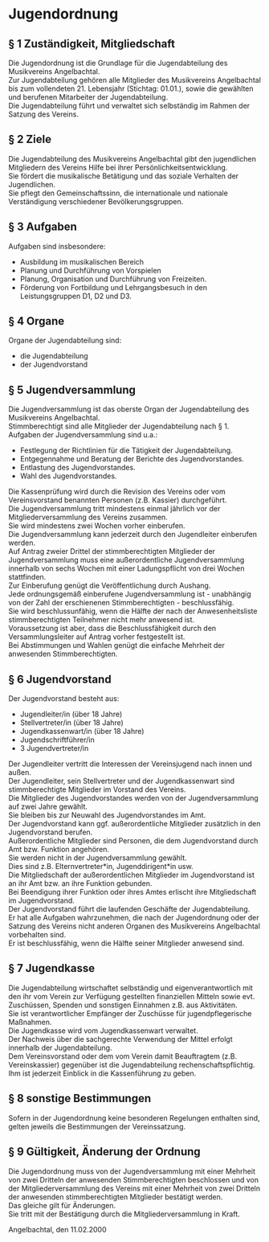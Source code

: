 # Jugendordnung


## § 1 Zuständigkeit, Mitgliedschaft
Die Jugendordnung ist die Grundlage für die Jugendabteilung des Musikvereins Angelbachtal.  
Zur Jugendabteilung gehören alle Mitglieder des Musikvereins Angelbachtal bis zum vollendeten 21. Lebensjahr (Stichtag: 01.01.), sowie die gewählten und berufenen Mitarbeiter der Jugendabteilung.  
Die Jugendabteilung führt und verwaltet sich selbständig im Rahmen der Satzung des Vereins.


## § 2 Ziele
Die Jugendabteilung des Musikvereins Angelbachtal gibt den jugendlichen Mitgliedern des Vereins Hilfe bei ihrer Persönlichkeitsentwicklung.  
Sie fördert die musikalische Betätigung und das soziale Verhalten der Jugendlichen.  
Sie pflegt den Gemeinschaftssinn, die internationale und nationale Verständigung verschiedener Bevölkerungsgruppen.


## § 3 Aufgaben
Aufgaben sind insbesondere:
* Ausbildung im musikalischen Bereich
* Planung und Durchführung von Vorspielen
* Planung, Organisation und Durchführung von Freizeiten.
* Förderung von Fortbildung und Lehrgangsbesuch in den Leistungsgruppen D1, D2 und D3.


## § 4 Organe
Organe der Jugendabteilung sind:
* die Jugendabteilung
* der Jugendvorstand


## § 5 Jugendversammlung
Die Jugendversammlung ist das oberste Organ der Jugendabteilung des Musikvereins Angelbachtal.  
Stimmberechtigt sind alle Mitglieder der Jugendabteilung nach § 1.  
Aufgaben der Jugendversammlung sind u.a.:
* Festlegung der Richtlinien für die Tätigkeit der Jugendabteilung.
* Entgegennahme und Beratung der Berichte des Jugendvorstandes.
* Entlastung des Jugendvorstandes.
* Wahl des Jugendvorstandes.

Die Kassenprüfung wird durch die Revision des Vereins oder vom Vereinsvorstand benannten Personen (z.B. Kassier) durchgeführt.  
Die Jugendversammlung tritt mindestens einmal jährlich vor der Mitgliederversammlung des Vereins zusammen.  
Sie wird mindestens zwei Wochen vorher einberufen.  
Die Jugendversammlung kann jederzeit durch den Jugendleiter einberufen werden.  
Auf Antrag zweier Drittel der stimmberechtigten Mitglieder der Jugendversammlung muss eine außerordentliche Jugendversammlung innerhalb von sechs Wochen mit einer Ladungspflicht von drei Wochen stattfinden.  
Zur Einberufung genügt die Veröffentlichung durch Aushang.  
Jede ordnungsgemäß einberufene Jugendversammlung ist - unabhängig von der Zahl der erschienenen Stimmberechtigten - beschlussfähig.  
Sie wird beschlussunfähig, wenn die Hälfte der nach der Anwesenheitsliste stimmberechtigten Teilnehmer nicht mehr anwesend ist.  
Voraussetzung ist aber, dass die Beschlussfähigkeit durch den Versammlungsleiter auf Antrag vorher festgestellt ist.  
Bei Abstimmungen und Wahlen genügt die einfache Mehrheit der anwesenden Stimmberechtigten.


## § 6 Jugendvorstand
Der Jugendvorstand besteht aus:
* Jugendleiter/in (über 18 Jahre)
* Stellvertreter/in (über 18 Jahre)
* Jugendkassenwart/in (über 18 Jahre)
* Jugendschriftführer/in
* 3 Jugendvertreter/in

Der Jugendleiter vertritt die Interessen der Vereinsjugend nach innen und außen.  
Der Jugendleiter, sein Stellvertreter und der Jugendkassenwart sind stimmberechtigte Mitglieder im Vorstand des Vereins.  
Die Mitglieder des Jugendvorstandes werden von der Jugendversammlung auf zwei Jahre gewählt.  
Sie bleiben bis zur Neuwahl des Jugendvorstandes im Amt.  
Der Jugendvorstand kann ggf. außerordentliche Mitglieder zusätzlich in den Jugendvorstand berufen.  
Außerordentliche Mitglieder sind Personen, die dem Jugendvorstand durch Amt bzw. Funktion angehören.  
Sie werden nicht in der Jugendversammlung gewählt.  
Dies sind z.B. Elternvertreter\*in, Jugenddirigent\*in usw.  
Die Mitgliedschaft der außerordentlichen Mitglieder im Jugendvorstand ist an ihr Amt bzw. an ihre Funktion gebunden.  
Bei Beendigung ihrer Funktion oder ihres Amtes erlischt ihre Mitgliedschaft im Jugendvorstand.  
Der Jugendvorstand führt die laufenden Geschäfte der Jugendabteilung.  
Er hat alle Aufgaben wahrzunehmen, die nach der Jugendordnung oder der Satzung des Vereins nicht anderen Organen des Musikvereins Angelbachtal vorbehalten sind.  
Er ist beschlussfähig, wenn die Hälfte seiner Mitglieder anwesend sind.


## § 7 Jugendkasse
Die Jugendabteilung wirtschaftet selbständig und eigenverantwortlich mit den ihr vom Verein zur Verfügung gestellten finanziellen Mitteln sowie evt. Zuschüssen, Spenden und sonstigen Einnahmen z.B. aus Aktivitäten.  
Sie ist verantwortlicher Empfänger der Zuschüsse für jugendpflegerische Maßnahmen.  
Die Jugendkasse wird vom Jugendkassenwart verwaltet.  
Der Nachweis über die sachgerechte Verwendung der Mittel erfolgt innerhalb der Jugendabteilung.  
Dem Vereinsvorstand oder dem vom Verein damit Beauftragtem (z.B. Vereinskassier) gegenüber ist die Jugendabteilung rechenschaftspflichtig.  
Ihm ist jederzeit Einblick in die Kassenführung zu geben.


## § 8 sonstige Bestimmungen
Sofern in der Jugendordnung keine besonderen Regelungen enthalten sind, gelten jeweils die Bestimmungen der Vereinssatzung.


## § 9 Gültigkeit, Änderung der Ordnung
Die Jugendordnung muss von der Jugendversammlung mit einer Mehrheit von zwei Dritteln der anwesenden Stimmberechtigten beschlossen und von der Mitgliederversammlung des Vereins mit einer Mehrheit von zwei Dritteln der anwesenden stimmberechtigten Mitglieder bestätigt werden.  
Das gleiche gilt für Änderungen.  
Sie tritt mit der Bestätigung durch die Mitgliederversammlung in Kraft.


Angelbachtal, den 11.02.2000
